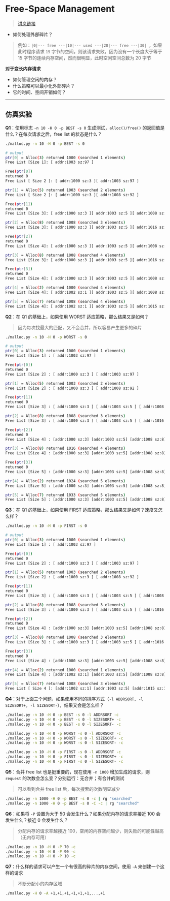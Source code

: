 # Free-Space Management

> [讲义链接](https://pages.cs.wisc.edu/~remzi/OSTEP/vm-freespace.pdf)

- 如何处理外部碎片？

> 例如：`|0|--- free ---|10|--- used ---|20|--- free ---|30| `，如果此时程序请求 `15` 字节的空间，则该请求失败，因为没有一个长度大于等于 15 字节的连续内存空间，然而很明显，此时空闲空间总数为 20 字节

**对于变长内存请求**

- 如何管理空闲的内存？
- 什么策略可以最小化外部碎片？
- 它的时间、空间开销如何？

---

## 仿真实验

**Q1**：使用标志 `-n 10 -H 0 -p BEST -s 0` 生成测试，`alloc()/free()` 的返回值是什么？在每次请求之后，free list 的状态是什么？

```bash
./malloc.py -n 10 -H 0 -p BEST -s 0

# output
ptr[0] = Alloc(3) returned 1000 (searched 1 elements)
Free List [Size 1]: [ addr:1003 sz:97 ]

Free(ptr[0])
returned 0
Free List [ Size 2 ]: [ addr:1000 sz:3 ][ addr:1003 sz:97 ]

ptr[1] = Alloc(5) returned 1003 (searched 2 elements)
Free List [ Size 2 ]: [ addr:1000 sz:3 ][ addr:1008 sz:92 ]

Free(ptr[1])
returned 0
Free List [Size 3]: [ addr:1000 sz:3 ][ addr:1003 sz:5 ][ addr:1008 sz:92 ]

ptr[2] = Alloc(8) returned 1008 (searched 3 elements)
Free List [Size 3]: [ addr:1000 sz:3 ][ addr:1003 sz:5 ][ addr:1016 sz:84 ]

Free(ptr[2])
returned 0
Free List [Size 4]: [ addr:1000 sz:3 ][ addr:1003 sz:5 ][ addr:1008 sz:8 ][ addr:1016 sz:84 ]

ptr[3] = Alloc(8) returned 1008 (searched 4 elements)
Free List [Size 3]: [ addr:1000 sz:3 ][ addr:1003 sz:5 ][ addr:1016 sz:84 ]

Free(ptr[3])
returned 0
Free List [Size 4]: [ addr:1000 sz:3 ][ addr:1003 sz:5 ][ addr:1008 sz:8 ][ addr:1016 sz:84 ]

ptr[4] = Alloc(2) returned 1000 (searched 4 elements)
Free List [Size 4]: [ addr:1002 sz:1 ][ addr:1003 sz:5 ][ addr:1008 sz:8 ][ addr:1016 sz:84 ]

ptr[5] = Alloc(7) returned 1008 (searched 4 elements)
Free List [Size 4]: [ addr:1002 sz:1 ][ addr:1003 sz:5 ][ addr:1015 sz:1 ][ addr:1016 sz:84 ]
```



**Q2**：在 Q1 的基础上，如果使用 WORST 适应策略，那么结果又是如何？

> 因为每次找最大的匹配，又不会合并，所以容易产生更多的碎片

```bash
./malloc.py -n 10 -H 0 -p WORST -s 0

# output
ptr[0] = Alloc(3) returned 1000 (searched 1 elements)
Free List [Size 1] : [ addr:1003 sz:97 ]

Free(ptr[0])
returned 0
Free List [Size 2] : [ addr:1000 sz:3 ] [ addr:1003 sz:97 ]

ptr[1] = Alloc(5) returned 1003 (searched 2 elements)
Free List [Size 2] : [ addr:1000 sz:3 ] [ addr:1008 sz:92 ]

Free(ptr[1])
returned 0
Free List [Size 3] : [ addr:1000 sz:3 ] [ addr:1003 sz:5 ] [ addr:1008 sz:92 ]

ptr[2] = Alloc(8) returned 1008 (searched 3 elements)
Free List [Size 3] : [ addr:1000 sz:3 ] [ addr:1003 sz:5 ] [ addr:1016 sz:84 ]

Free(ptr[2])
returned 0
Free List [Size 4] : [addr:1000 sz:3] [addr:1003 sz:5] [addr:1008 sz:8] [addr:1016 sz:84]

ptr[3] = Alloc(8) returned 1016 (searched 4 elements)
Free List [Size 4] : [addr:1000 sz:3] [addr:1003 sz:5] [addr:1008 sz:8] [addr:1024 sz:76]

Free(ptr[3])
returned 0
Free List [Size 5] : [addr:1000 sz:3] [addr:1003 sz:5] [addr:1008 sz:8] [addr:1016 sz:8] [addr:1024 sz:76]

ptr[4] = Alloc(2) returned 1024 (searched 5 elements)
Free List [Size 5] : [addr:1000 sz:3] [addr:1003 sz:5] [addr:1008 sz:8] [addr:1016 sz:8] [addr:1026 sz:74]

ptr[5] = Alloc(7) returned 1033 (searched 5 elements)
Free List [Size 5] : [addr:1000 sz:3] [addr:1003 sz:5] [addr:1008 sz:8] [addr:1016 sz:8] [addr:1033 sz:67]
```



**Q3**：在 Q1 的基础上，如果使用 FIRST 适应策略，那么结果又是如何？速度又怎么样？

```bash
./malloc.py -n 10 -H 0 -p FIRST -s 0

# output
ptr[0] = Alloc(3) returned 1000 (searched 1 elements)
Free List [Size 1] : [ addr:1003 sz:97 ]

Free(ptr[0])
returned 0
Free List [Size 2] : [ addr:1000 sz:3 ] [ addr:1003 sz:97 ]

ptr[1] = Alloc(5) returned 1003 (searched 2 elements)
Free List [Size 2] : [ addr:1000 sz:3 ] [ addr:1008 sz:92 ]

Free(ptr[1])
returned 0
Free List [Size 3] : [ addr:1000 sz:3 ] [ addr:1003 sz:5 ] [ addr:1008 sz:92 ]

ptr[2] = Alloc(8) returned 1008 (searched 3 elements)
Free List [Size 3] : [ addr:1000 sz:3 ] [ addr:1003 sz:5 ] [ addr:1016 sz:84 ]

Free(ptr[2])
returned 0
Free List [Size 4] : [addr:1000 sz:3] [addr:1003 sz:5] [addr:1008 sz:8] [addr:1016 sz:84]

ptr[3] = Alloc(8) returned 1008 (searched 3 elements)
Free List [Size 3] : [ addr:1000 sz:3 ] [ addr:1003 sz:5 ] [ addr:1016 sz:84 ]

Free(ptr[3])
returned 0
Free List [Size 4] : [addr:1000 sz:3] [addr:1003 sz:5] [addr:1008 sz:8] [addr:1016 sz:84]

ptr[4] = Alloc(2) returned 1000 (searched 1 elements)
Free List [Size 4] : [addr:1002 sz:1] [addr:1003 sz:5] [addr:1008 sz:8] [addr:1016 sz:84]

ptr[5] = Alloc(7) returned 1008 (searched 3 elements)
Free List [ Size 4 ]: [addr:1002 sz:1] [addr:1003 sz:5] [addr:1015 sz:1] [addr:1016 sz:84]
```



**Q4**：对于上面三个问题，如果使用不同的排序方式（`-l ADDRSORT, -l SIZESORT+, -l SIZESORT-`），结果又会是怎么样？

```bash
./malloc.py -n 10 -H 0 -p BEST -s 0 -l ADDRSORT -c
./malloc.py -n 10 -H 0 -p BEST -s 0 -l SIZESORT+ -c
./malloc.py -n 10 -H 0 -p BEST -s 0 -l SIZESORT- -c

./malloc.py -n 10 -H 0 -p WORST -s 0 -l ADDRSORT -c
./malloc.py -n 10 -H 0 -p WORST -s 0 -l SIZESORT+ -c
./malloc.py -n 10 -H 0 -p WORST -s 0 -l SIZESORT- -c

./malloc.py -n 10 -H 0 -p FIRST -s 0 -l ADDRSORT -c
./malloc.py -n 10 -H 0 -p FIRST -s 0 -l SIZESORT+ -c
./malloc.py -n 10 -H 0 -p FIRST -s 0 -l SIZESORT- -c
```



**Q5**：合并 free list 也是挺重要的，现在使用 `-n 1000` 增加生成的请求，则 `request` 的次数会怎么变？分别运行：无合并；有合并的测试

> 可以看到合并 free list 后，每次搜索的次数明显减少

```bash
./malloc.py -n 1000 -H 0 -p BEST -s 0 -c | rg "searched"
./malloc.py -n 1000 -H 0 -p BEST -s 0 -C -c | rg "searched"
```



**Q6**：如果将 `-P` 设置为大于 50 会发生什么？如果分配内存的请求率接近 100 会发生什么？接近 0 会发生什么？

> 分配内存的请求率越接近 100，空闲的内存空间越少，则失败的可能性越高（无内存可用） 

```bash
./malloc.py -n 10 -H 0 -P 70 -c
./malloc.py -n 10 -H 0 -P 90 -c
./malloc.py -n 10 -H 0 -P 10 -c
```



**Q7**：什么样的请求可以产生一个有很高的碎片的内存空间，使用 `-A` 来创建一个这样的请求

> 不断分配小的内存区域

```bash
./malloc.py -H 0 -A +1,+1,+1,+1,+1,+1,...,+1
```



